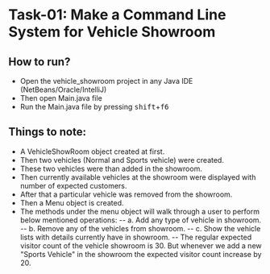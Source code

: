 # Task-01: Make a Command Line System for Vehicle Showroom

## How to run?
- Open the vehicle_showroom project in any Java IDE (NetBeans/Oracle/IntelliJ)
- Then open Main.java file
- Run the Main.java file by pressing <kbd>shift</kbd>+<kbd>f6</kbd>

## Things to note:
- A VehicleShowRoom object created at first.
- Then two vehicles (Normal and Sports vehicle) were created.
- These two vehicles were than added in the showroom.
- Then currently available vehicles at the showroom were displayed with number of expected customers.
- After that a particular vehicle was removed from the showroom.
- Then a Menu object is created.
- The methods under the menu object will walk through a user to perform below mentioned operations:
-- a. Add any type of vehicle in showroom.
-- b. Remove any of the vehicles from showroom.
-- c. Show the vehicle lists with details currently have in showroom.
-- The regular expected visitor count of the vehicle showroom is 30.
But whenever we add a new "Sports Vehicle" in the showroom the expected visitor
count increase by 20.
